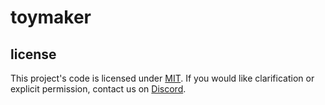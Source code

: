 # toymaker

## license
This project's code is licensed under [MIT](LICENSE). If you would like clarification or explicit permission, contact us on [Discord](https://discord.moddingplayground.net).
